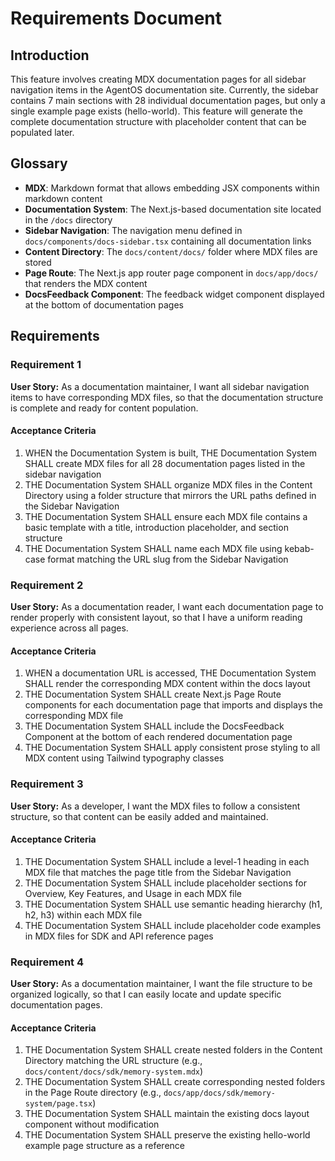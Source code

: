 # Requirements Document

## Introduction

This feature involves creating MDX documentation pages for all sidebar navigation items in the AgentOS documentation site. Currently, the sidebar contains 7 main sections with 28 individual documentation pages, but only a single example page exists (hello-world). This feature will generate the complete documentation structure with placeholder content that can be populated later.

## Glossary

- **MDX**: Markdown format that allows embedding JSX components within markdown content
- **Documentation System**: The Next.js-based documentation site located in the `/docs` directory
- **Sidebar Navigation**: The navigation menu defined in `docs/components/docs-sidebar.tsx` containing all documentation links
- **Content Directory**: The `docs/content/docs/` folder where MDX files are stored
- **Page Route**: The Next.js app router page component in `docs/app/docs/` that renders the MDX content
- **DocsFeedback Component**: The feedback widget component displayed at the bottom of documentation pages

## Requirements

### Requirement 1

**User Story:** As a documentation maintainer, I want all sidebar navigation items to have corresponding MDX files, so that the documentation structure is complete and ready for content population.

#### Acceptance Criteria

1. WHEN the Documentation System is built, THE Documentation System SHALL create MDX files for all 28 documentation pages listed in the sidebar navigation
2. THE Documentation System SHALL organize MDX files in the Content Directory using a folder structure that mirrors the URL paths defined in the Sidebar Navigation
3. THE Documentation System SHALL ensure each MDX file contains a basic template with a title, introduction placeholder, and section structure
4. THE Documentation System SHALL name each MDX file using kebab-case format matching the URL slug from the Sidebar Navigation

### Requirement 2

**User Story:** As a documentation reader, I want each documentation page to render properly with consistent layout, so that I have a uniform reading experience across all pages.

#### Acceptance Criteria

1. WHEN a documentation URL is accessed, THE Documentation System SHALL render the corresponding MDX content within the docs layout
2. THE Documentation System SHALL create Next.js Page Route components for each documentation page that imports and displays the corresponding MDX file
3. THE Documentation System SHALL include the DocsFeedback Component at the bottom of each rendered documentation page
4. THE Documentation System SHALL apply consistent prose styling to all MDX content using Tailwind typography classes

### Requirement 3

**User Story:** As a developer, I want the MDX files to follow a consistent structure, so that content can be easily added and maintained.

#### Acceptance Criteria

1. THE Documentation System SHALL include a level-1 heading in each MDX file that matches the page title from the Sidebar Navigation
2. THE Documentation System SHALL include placeholder sections for Overview, Key Features, and Usage in each MDX file
3. THE Documentation System SHALL use semantic heading hierarchy (h1, h2, h3) within each MDX file
4. THE Documentation System SHALL include placeholder code examples in MDX files for SDK and API reference pages

### Requirement 4

**User Story:** As a documentation maintainer, I want the file structure to be organized logically, so that I can easily locate and update specific documentation pages.

#### Acceptance Criteria

1. THE Documentation System SHALL create nested folders in the Content Directory matching the URL structure (e.g., `docs/content/docs/sdk/memory-system.mdx`)
2. THE Documentation System SHALL create corresponding nested folders in the Page Route directory (e.g., `docs/app/docs/sdk/memory-system/page.tsx`)
3. THE Documentation System SHALL maintain the existing docs layout component without modification
4. THE Documentation System SHALL preserve the existing hello-world example page structure as a reference
